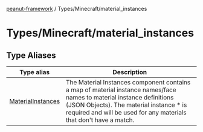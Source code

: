 [peanut-framework](../../../modules.md) / Types/Minecraft/material\_instances

# Types/Minecraft/material\_instances

## Type Aliases

| Type alias | Description |
| ------ | ------ |
| [MaterialInstances](type-aliases/MaterialInstances.md) | The Material Instances component contains a map of material instance names/face names to material instance definitions (JSON Objects). The material instance * is required and will be used for any materials that don't have a match. |
